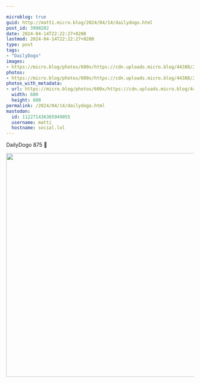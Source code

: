 ```yaml
---

microblog: true
guid: http://matti.micro.blog/2024/04/14/dailydogo.html
post_id: 3990202
date: 2024-04-14T22:22:27+0200
lastmod: 2024-04-14T22:22:27+0200
type: post
tags:
- "DailyDogo"
images:
- https://micro.blog/photos/600x/https://cdn.uploads.micro.blog/44388/2024/fe2c0e1acb494fa7917918ecd0ad9a64.jpg
photos:
- https://micro.blog/photos/600x/https://cdn.uploads.micro.blog/44388/2024/fe2c0e1acb494fa7917918ecd0ad9a64.jpg
photos_with_metadata:
- url: https://micro.blog/photos/600x/https://cdn.uploads.micro.blog/44388/2024/fe2c0e1acb494fa7917918ecd0ad9a64.jpg
  width: 600
  height: 600
permalink: /2024/04/14/dailydogo.html
mastodon:
  id: 112271436365949055
  username: matti
  hostname: social.lol
---
```

DailyDogo 875 🐶

<img src="/media/uploads/2024/fe2c0e1acb494fa7917918ecd0ad9a64.jpg" width="600" height="600" alt="" />
